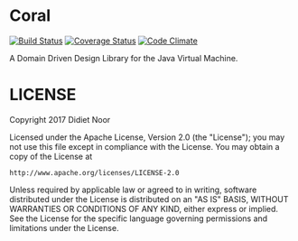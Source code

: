 # Coral

[![Build Status](https://travis-ci.org/Bhinneka/Coral.svg?branch=master)](https://travis-ci.org/Bhinneka/Coral)
[![Coverage Status](https://img.shields.io/coveralls/Bhinneka/Coral/master.svg)](https://coveralls.io/github/Bhinneka/Coral?branch=master)
[![Code Climate](https://codeclimate.com/github/Bhinneka/Coral/badges/gpa.svg)](https://codeclimate.com/github/Bhinneka/Coral)

A Domain Driven Design Library for the Java Virtual Machine.

# LICENSE

Copyright 2017 Didiet Noor

Licensed under the Apache License, Version 2.0 (the "License");
you may not use this file except in compliance with the License.
You may obtain a copy of the License at

    http://www.apache.org/licenses/LICENSE-2.0

Unless required by applicable law or agreed to in writing, software
distributed under the License is distributed on an "AS IS" BASIS,
WITHOUT WARRANTIES OR CONDITIONS OF ANY KIND, either express or implied.
See the License for the specific language governing permissions and
limitations under the License.